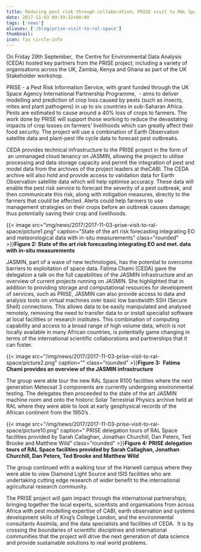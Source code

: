 ```yaml
---
title: Reducing pest risk through collaboration; PRISE visit to RAL Space
date: 2017-11-03 09:39:32+00:00
tags: ['news']
aliases: ['/blog/prise-visit-to-ral-space']
thumbnail: 
icon: fas circle-info
---
```

On Friday 29th September,  the Centre for Environmental Data Analysis (CEDA) hosted key partners from the PRISE project; including a variety of organisations across the UK, Zambia, Kenya and Ghana as part of the UK Stakeholder workshop.

PRISE - a Pest Risk Information Service, with grant funded through the UK Space Agency International Partnership Programme,  - aims to deliver modelling and prediction of crop loss caused by pests (such as insects, mites and plant pathogens) in up to six countries in sub-Saharan Africa. Pests are estimated to cause around a 40% loss of crops to farmers. The work done by PRISE will support those working to reduce the devastating impacts of crop losses on farmers’ livelihoods which can greatly affect their food security. The project will use a combination of Earth Observation satellite data and plant-pest life cycle data to forecast pest outbreaks.

CEDA provides technical infrastructure to the PRISE project in the form of  an unmanaged cloud tenancy on JASMIN, allowing the project to utilise processing and data storage capacity and permit the integration of pest and model data from the archives of the project leaders at theCABI. The CEDA archive will also hold and provide access to validation data for Earth Observation satellite data which will help optimise accuracy. These data will enable the pest risk service to forecast the severity of a pest outbreak, and then communicate this risk, along with mitigation measures, directly to the farmers that could be affected. Alerts could help farmers to use management strategies on their crops before an outbreak causes damage; thus potentially saving their crop and livelihoods.

{{< image src="img/news/2017/2017-11-03-prise-visit-to-ral-space/picture1.png"  caption="State of the art risk forecasting integrating EO and meteorological data with in-situ measurements" class="rounded" >}}**Figure 2: State of the art risk forecasting integrating EO and met. data with in-situ measurements**

JASMIN, part of a wave of new technologies, has the potential to overcome barriers to exploitation of space data. Fatima Chami (CEDA) gave the delegation a talk on the full capabilities of the JASMIN infrastructure and an overview of current projects running on JASMIN. She highlighted that in addition to providing storage and computational resources for development of services, such as PRISE, JASMIN can also provide access to data and analysis tools on virtual machines over basic low bandwidth SSH (Secure Shell) connections. This allows data to be easily manipulated and analysed remotely, removing the need to transfer data to or install specialist software at local facilities or research institutes. This combination of computing capability and access to a broad range of high volume data, which is not locally available in many African countries, is potentially game changing in terms of the international scientific collaborations and partnerships that it can foster.

{{< image src="/img/news/2017/2017-11-03-prise-visit-to-ral-space/picture2.png"  caption="" class="rounded" >}}**Figure 3:  Fatima Chami provides an overview of the JASMIN infrastructure** 

The group were able tour the new RAL Space R100 facilities where the next generation Meteosat 3 components are currently undergoing environmental testing. The delegates then proceeded to the state of the art JASMIN machine room and onto the historic Solar Terrestrial Physics archive held at RAL where they were able to look at early geophysical records of the African continent from the 1950’s .

{{< image src="/img/news/2017/2017-11-03-prise-visit-to-ral-space/picture10.png"  caption=" PRISE delegation tours of RAL Space facilities provided by Sarah Callaghan, Jonathan Churchill, Dan Peters, Ted Brooke and Matthew Wild" class="rounded" >}}**Figure 4: PRISE delegation tours of RAL Space facilities provided by Sarah Callaghan, Jonathan Churchill, Dan Peters, Ted Brooke and Matthew Wild**

The group continued with a walking tour of the Harwell campus where they were able to view Diamond Light Source and ISIS facilities who are undertaking cutting edge research of wider benefit to the international agricultural research community.

The PRISE project will gain impact through the international partnerships; bringing together the local experts, scientists and organisations from across Africa with pest modelling expertise of CABI, earth observation and systems development skills of King’s College London, and the environmental consultants Assimila, and the data specialists and facilities of CEDA.  It is by crossing the boundaries of scientific disciplines and international communities that the project will drive the next generation of data science and provide sustainable solutions to real world problems.
